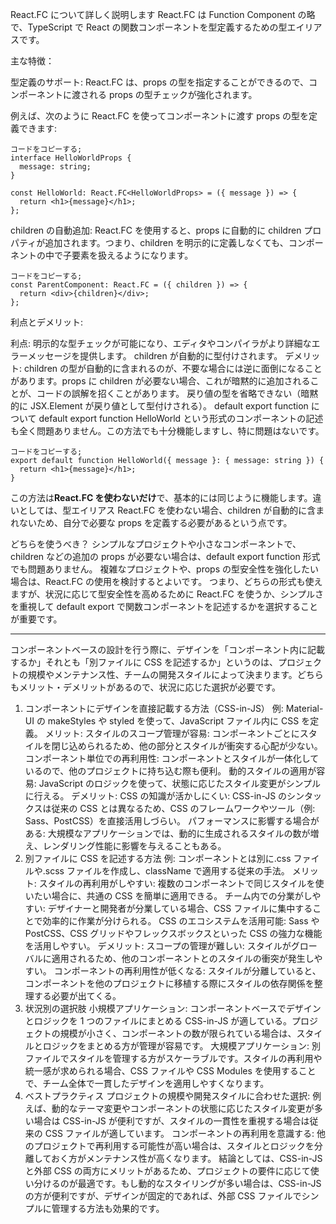 React.FC について詳しく説明します
React.FC は Function Component の略で、TypeScript で React の関数コンポーネントを型定義するための型エイリアスです。

主な特徴：

型定義のサポート: React.FC は、props の型を指定することができるので、コンポーネントに渡される props の型チェックが強化されます。

例えば、次のように React.FC を使ってコンポーネントに渡す props の型を定義できます:

```tsx
コードをコピーする;
interface HelloWorldProps {
  message: string;
}

const HelloWorld: React.FC<HelloWorldProps> = ({ message }) => {
  return <h1>{message}</h1>;
};
```

children の自動追加: React.FC を使用すると、props に自動的に children プロパティが追加されます。つまり、children を明示的に定義しなくても、コンポーネントの中で子要素を扱えるようになります。

```tsx
コードをコピーする;
const ParentComponent: React.FC = ({ children }) => {
  return <div>{children}</div>;
};
```

利点とデメリット:

利点:
明示的な型チェックが可能になり、エディタやコンパイラがより詳細なエラーメッセージを提供します。
children が自動的に型付けされます。
デメリット:
children の型が自動的に含まれるのが、不要な場合には逆に面倒になることがあります。props に children が必要ない場合、これが暗黙的に追加されることが、コードの誤解を招くことがあります。
戻り値の型を省略できない（暗黙的に JSX.Element が戻り値として型付けされる）。
default export function について
default export function HelloWorld という形式のコンポーネントの記述も全く問題ありません。この方法でも十分機能しますし、特に問題はないです。

```tsx
コードをコピーする;
export default function HelloWorld({ message }: { message: string }) {
  return <h1>{message}</h1>;
}
```

この方法は**React.FC を使わないだけ**で、基本的には同じように機能します。違いとしては、型エイリアス React.FC を使わない場合、children が自動的に含まれないため、自分で必要な props を定義する必要があるという点です。

どちらを使うべき？
シンプルなプロジェクトや小さなコンポーネントで、children などの追加の props が必要ない場合は、default export function 形式でも問題ありません。
複雑なプロジェクトや、props の型安全性を強化したい場合は、React.FC の使用を検討するとよいです。
つまり、どちらの形式も使えますが、状況に応じて型安全性を高めるために React.FC を使うか、シンプルさを重視して default export で関数コンポーネントを記述するかを選択することが重要です。

---

コンポーネントベースの設計を行う際に、デザインを「コンポーネント内に記載するか」それとも「別ファイルに CSS を記述するか」というのは、プロジェクトの規模やメンテナンス性、チームの開発スタイルによって決まります。どちらもメリット・デメリットがあるので、状況に応じた選択が必要です。

1. コンポーネントにデザインを直接記載する方法（CSS-in-JS）
   例: Material-UI の makeStyles や styled を使って、JavaScript ファイル内に CSS を定義。
   メリット:
   スタイルのスコープ管理が容易: コンポーネントごとにスタイルを閉じ込められるため、他の部分とスタイルが衝突する心配が少ない。
   コンポーネント単位での再利用性: コンポーネントとスタイルが一体化しているので、他のプロジェクトに持ち込む際も便利。
   動的スタイルの適用が容易: JavaScript のロジックを使って、状態に応じたスタイル変更がシンプルに行える。
   デメリット:
   CSS の知識が活かしにくい: CSS-in-JS のシンタックスは従来の CSS とは異なるため、CSS のフレームワークやツール（例: Sass、PostCSS）を直接活用しづらい。
   パフォーマンスに影響する場合がある: 大規模なアプリケーションでは、動的に生成されるスタイルの数が増え、レンダリング性能に影響を与えることもある。
2. 別ファイルに CSS を記述する方法
   例: コンポーネントとは別に.css ファイルや.scss ファイルを作成し、className で適用する従来の手法。
   メリット:
   スタイルの再利用がしやすい: 複数のコンポーネントで同じスタイルを使いたい場合に、共通の CSS を簡単に適用できる。
   チーム内での分業がしやすい: デザイナーと開発者が分業している場合、CSS ファイルに集中することで効率的に作業が分けられる。
   CSS のエコシステムを活用可能: Sass や PostCSS、CSS グリッドやフレックスボックスといった CSS の強力な機能を活用しやすい。
   デメリット:
   スコープの管理が難しい: スタイルがグローバルに適用されるため、他のコンポーネントとのスタイルの衝突が発生しやすい。
   コンポーネントの再利用性が低くなる: スタイルが分離していると、コンポーネントを他のプロジェクトに移植する際にスタイルの依存関係を整理する必要が出てくる。
3. 状況別の選択肢
   小規模アプリケーション: コンポーネントベースでデザインとロジックを 1 つのファイルにまとめる CSS-in-JS が適している。プロジェクトの規模が小さく、コンポーネントの数が限られている場合は、スタイルとロジックをまとめる方が管理が容易です。
   大規模アプリケーション: 別ファイルでスタイルを管理する方がスケーラブルです。スタイルの再利用や統一感が求められる場合、CSS ファイルや CSS Modules を使用することで、チーム全体で一貫したデザインを適用しやすくなります。
4. ベストプラクティス
   プロジェクトの規模や開発スタイルに合わせた選択: 例えば、動的なテーマ変更やコンポーネントの状態に応じたスタイル変更が多い場合は CSS-in-JS が便利ですが、スタイルの一貫性を重視する場合は従来の CSS ファイルが適しています。
   コンポーネントの再利用を意識する: 他のプロジェクトで再利用する可能性が高い場合は、スタイルとロジックを分離しておく方がメンテナンス性が高くなります。
   結論としては、CSS-in-JS と外部 CSS の両方にメリットがあるため、プロジェクトの要件に応じて使い分けるのが最適です。もし動的なスタイリングが多い場合は、CSS-in-JS の方が便利ですが、デザインが固定的であれば、外部 CSS ファイルでシンプルに管理する方法も効果的です。
